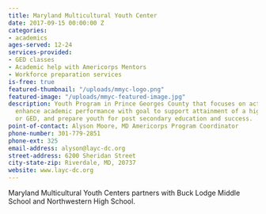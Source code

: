 ```yaml
---
title: Maryland Multicultural Youth Center
date: 2017-09-15 00:00:00 Z
categories:
- academics
ages-served: 12-24
services-provided:
- GED classes
- Academic help with Americorps Mentors
- Workforce preparation services
is-free: true
featured-thumbnail: "/uploads/mmyc-logo.png"
featured-image: "/uploads/mmyc-featured-image.jpg"
description: Youth Program in Prince Georges County that focuses on activities that
  enhance academic performance with goal to support attainment of a high school diploma
  or GED, and prepare youth for post secondary education and success.
point-of-contact: Alyson Moore, MD Americorps Program Coordinator
phone-number: 301-779-2851
phone-ext: 325
email-address: alyson@layc-dc.org
street-address: 6200 Sheridan Street
city-state-zip: Riverdale, MD, 20737
website: www.layc-dc.org
---
```


Maryland Multicultural Youth Centers partners with Buck Lodge Middle School and Northwestern High School.
